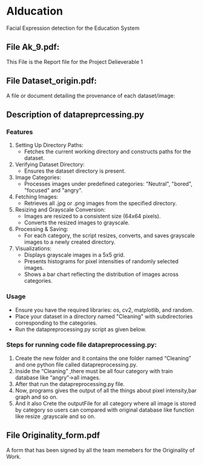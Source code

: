 # AIducation
Facial Expression detection for the Education System

## File Ak_9.pdf:
This File is the Report file for the Project Delieverable 1

## File Dataset_origin.pdf:
A file or document detailing the provenance of each dataset/image:

## Description of datapreprcessing.py
### Features

1. Setting Up Directory Paths:
   - Fetches the current working directory and constructs paths for the dataset.
2. Verifying Dataset Directory:
   - Ensures the dataset directory is present.
3. Image Categories:
   - Processes images under predefined categories: "Neutral", "bored", "focused" and "angry".
4. Fetching Images:
   - Retrieves all .jpg or .png images from the specified directory.
5. Resizing and Grayscale Conversion:
   - Images are resized to a consistent size (64x64 pixels).
   - Converts the resized images to grayscale.
6. Processing & Saving:
   - For each category, the script resizes, converts, and saves grayscale images to a newly created directory.
7. Visualizations:
   - Displays grayscale images in a 5x5 grid.
   - Presents histograms for pixel intensities of randomly selected images.
   - Shows a bar chart reflecting the distribution of images across categories.

### Usage

- Ensure you have the required libraries: os, cv2, matplotlib, and random.
- Place your dataset in a directory named "Cleaning" with subdirectories corresponding to the categories.
- Run the datapreprocessing.py script as given below.

### Steps for running code file datapreprocessing.py:

1. Create the new folder and it contains the one folder named “Cleaning” and one python file called datapreprocessing.py.
2. Inside the “Cleaning” ,there must be all four category  with train database like “angry”->all images.
3. After that run the datapreprocessing.py file.
4. Now, programs gives the output of all the things about pixel intensity,bar graph and so on.
5. And it also Crete the outputFile for all category where all image is stored by category so users can compared with original database like function like resize ,grayscale and so on.

## File Originality_form.pdf
A form that has been signed by all the team memebers for the Originality of Work.
